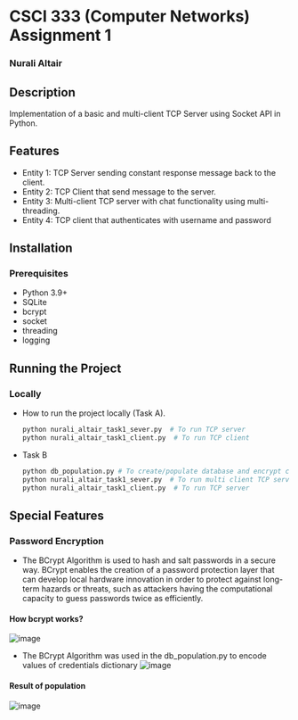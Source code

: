 # CSCI 333 (Computer Networks) Assignment 1
### Nurali Altair

## Description
Implementation of a basic and multi-client TCP Server using Socket API in Python.

## Features
- Entity 1: TCP Server sending constant response message back to the client.
- Entity 2: TCP Client that send message to the server.
- Entity 3: Multi-client TCP server with chat functionality using multi-threading.
- Entity 4: TCP client that authenticates with username and password

## Installation

### Prerequisites
- Python 3.9+
- SQLite
- bcrypt
- socket
- threading
- logging

## Running the Project

### Locally
- How to run the project locally (Task A).
  ```sh
  python nurali_altair_task1_sever.py  # To run TCP server
  python nurali_altair_task1_client.py  # To run TCP client
  ```
- Task B
  ```sh
  python db_population.py # To create/populate database and encrypt credentials
  python nurali_altair_task1_sever.py  # To run multi client TCP server
  python nurali_altair_task1_client.py  # To run TCP server
  ```

## Special Features 

### Password Encryption
- The BCrypt Algorithm is used to hash and salt passwords in a secure way. BCrypt enables the creation of a password protection layer that can develop local hardware innovation in order to protect against long-term hazards or threats, such as attackers having the computational capacity to guess passwords twice as efficiently.

#### How bcrypt works?
![image](https://github.com/user-attachments/assets/ac355c5f-28bb-4db4-bc03-41a5d7000ec9)

- The BCrypt Algorithm was used in the db_population.py to encode values of credentials dictionary
![image](https://github.com/user-attachments/assets/75191ad6-5a78-4b65-8292-b8125ce3d316)

#### Result of population
![image](https://github.com/user-attachments/assets/d1a32943-0dff-4eb1-a383-f78e68ddacf6)

